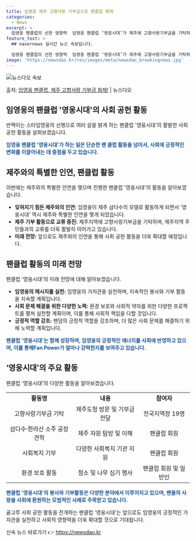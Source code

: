```yaml
---
title: 임영웅 제주 고향사랑 기부금으로 팬클럽 화제
categories:
  - News
excerpt: >
  임영웅 팬클럽의 선한 영향력  임영웅 팬클럽 ‘영웅시대’가 제주에 고향사랑기부금을 기탁하며 기부 문화를 선도…
feature_text: >
  ## navernews 실시간 뉴스 속보입니다.

  임영웅 팬클럽의 선한 영향력  임영웅 팬클럽 ‘영웅시대’가 제주에 고향사랑기부금을 기탁하며 기부 문화를 선도…
image: 'https://newsdao.kr/res/images/meta/newsdao_breakingnews.jpg'
---
```


![뉴스다오 속보](https://newsdao.kr/res/images/meta/newsdao_breakingnews.jpg)

<p>출처: <a href="https://newsdao.kr/4616" rel="dofollow">임영웅 팬클럽, 제주 고향사랑 기부금 화제!</a> | 뉴스다오</p>

<h2 data-ke-size="size26">임영웅의 팬클럽 '영웅시대'의 사회 공헌 활동</h2>

반짝이는 스타임영웅의 선행으로 여러 살을 밝게 하는 팬클럽 '영웅시대'의 활발한 사회 공헌 활동을 살펴보겠습니다.

<p data-ke-size="size16"><b><span style="color: #1a5490;">임영웅 팬클럽 '영웅시대'가 하는 일은 단순한 팬 클럽 활동을 넘어서, 사회에 긍정적인 변화를 이끌어내는 데 중점을 두고 있습니다.</span></b></p>

<h2 data-ke-size="size24">제주와의 특별한 인연, 팬클럽 활동</h2>

이번에는 제주와의 특별한 인연을 맺으며 진행한 팬클럽 '영웅시대'의 활동을 알아보겠습니다.

<ul>
  <li><b>잊혀지기 힘든 제주와의 인연:</b> 임영웅이 제주 삼다수의 모델로 활동하게 되면서 '영웅시대' 역시 제주와 특별한 인연을 맺게 되었습니다.</li>
  <li><b>제주 기부 활동으로 교류 증진:</b> 제주지역에 고향사랑기부금을 기탁하며, 제주지역 주민들과의 교류를 더욱 활발히 이어가고 있습니다.</li>
  <li><b>미래 전망:</b> 앞으로도 제주와의 인연을 통해 사회 공헌 활동을 더욱 확대할 예정입니다.</li>
</ul>

<h2 data-ke-size="size24">팬클럽 활동의 미래 전망</h2>

팬클럽 '영웅시대'의 미래 전망에 대해 알아보겠습니다.

<ul>
  <li><b>임영웅의 메시지를 실천:</b> 임영웅의 가치관을 실천하며, 지속적인 봉사와 기부 활동을 지속할 계획입니다.</li>
  <li><b>사회 문제 해결을 위한 다양한 노력:</b> 환경 보호와 사회적 약자를 위한 다양한 프로젝트를 펼쳐 실천할 계획이며, 이를 통해 사회적 책임을 다할 것입니다.</li>
  <li><b>긍정적 역할 강조:</b> 팬덤의 긍정적 역할을 강조하며, 더 많은 사회 문제를 해결하기 위해 노력할 계획입니다.</li>
</ul>

<p data-ke-size="size16"><b><span style="color: #1a5490;">팬클럽 '영웅시대'는 함께 성장하며, 임영웅의 긍정적인 에너지를 사회에 반영하고 있으며, 이를 통해Fan Power가 얼마나 강력한지를 보여주고 있습니다.</span></b></p>

<h2 data-ke-size="size24">‘영웅시대’의 주요 활동</h2>

팬클럽 '영웅시대'의 다양한 활동을 알아보겠습니다.

<table>
  <tr>
    <td style="text-align: center; height: 17px;"><b>활동명</b></td>
    <td style="text-align: center; height: 17px;"><b>내용</b></td>
    <td style="text-align: center; height: 17px;"><b>참여자</b></td>
  </tr>
  <tr>
    <td style="text-align: center; height: 17px;">고향사랑기부금 기탁</td>
    <td style="text-align: center; height: 17px;">제주도청 방문 및 기부금 전달</td>
    <td style="text-align: center; height: 17px;">전국지역장 19명</td>
  </tr>
  <tr>
    <td style="text-align: center; height: 17px;">삼다수·한라산 소주 공장 견학</td>
    <td style="text-align: center; height: 17px;">제주 자원 탐방 및 이해</td>
    <td style="text-align: center; height: 17px;">팬클럽 회원</td>
  </tr>
  <tr>
    <td style="text-align: center; height: 17px;">사회복지 기부</td>
    <td style="text-align: center; height: 17px;">다양한 사회복지 기관 지원</td>
    <td style="text-align: center; height: 17px;">팬클럽 회원</td>
  </tr>
  <tr>
    <td style="text-align: center; height: 17px;">환경 보호 활동</td>
    <td style="text-align: center; height: 17px;">청소 및 나무 심기 행사</td>
    <td style="text-align: center; height: 17px;">팬클럽 회원 및 일반인</td>
  </tr>
</table>

<p data-ke-size="size16"><b><span style="color: #1a5490;">팬클럽 '영웅시대'의 봉사와 기부활동은 다양한 분야에서 이루어지고 있으며, 팬들의 사랑을 사회에 환원하는 모범적인 사례로 주목받고 있습니다.</span></b></p>

골고루 사회 공헌 활동을 전개하는 팬클럽 '영웅시대'는 앞으로도 임영웅의 긍정적인 가치관을 실천하고 사회적 영향력을 더욱 확대할 것으로 기대됩니다. 

신속 뉴스 바로가기 👉 <a href="https://newsdao.kr" rel="dofollow">https://newsdao.kr</a>



